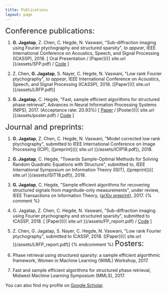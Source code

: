 ```yaml
---
title: Publications
layout: page
--- 
```


<font size="+2"> Conference publications: </font>

1. **G. Jagatap**, Z. Chen, C. Hegde, N. Vaswani, "Sub-diffraction imaging using Fourier ptychography
and structured sparsity", *to appear*, IEEE International Conference on Acoustics, Speech, and Signal Processing (ICASSP), 2018. [ Oral Presentation / [Paper]({{ site.url }}/assets/SFP.pdf) / <a target="_blank" href='https://github.com/GauriJagatap/copram-for-ptycho'>Code</a> ]

2. Z. Chen, **G. Jagatap**, S. Nayer, C. Hegde, N. Vaswani, "Low rank Fourier ptychography", *to appear*, IEEE International Conference on Acoustics, Speech, and Signal Processing (ICASSP), 2018. [[Paper]({{ site.url }}/assets/LRFP.pdf)]

3. **G. Jagatap**, C. Hegde, "Fast, sample efficient algorithms for structured phase retrieval", Advances in Neural Information Processing Systems (NIPS), 2017. (Acceptance rate: 20.93%) [ <a target="_blank" href='http://papers.nips.cc/paper/7077-fast-sample-efficient-algorithms-for-structured-phase-retrieval'>Paper</a> / [Poster]({{ site.url }}/assets/poster.pdf) / <a target="_blank" href='https://github.com/GauriJagatap/model-copram'>Code</a> ]

<font size="+2"> Journal and preprints: </font>

1. **G. Jagatap**, Z. Chen, C. Hegde, N. Vaswani, "Model corrected low rank ptychography", submitted to  IEEE International Conference on Image Processing (ICIP), ([preprint]({{ site.url }}/assets/ICIP18.pdf)), 2018.

2. **G. Jagatap**, C. Hegde, "Towards Sample-Optimal Methods for Solving Random Quadratic Equations with Structure", submitted to, IEEE International Symposium on Information Theory (ISIT), ([preprint]({{ site.url }}/assets/ISIT18.pdf)), 2018.

3. **G. Jagatap**, C. Hegde, "Sample efficient algorithms for recovering structured signals from magnitude-only measurements", under review, IEEE Transactions on Information Theory, 
(<a target="_blank" href='https://arxiv.org/abs/1705.06412'>arXiv preprint</a>), 2017.
{% comment %}
2. G. Jagatap, Z. Chen, C. Hegde, N. Vaswani, "Sub-diffraction imaging using Fourier ptychography
and structured sparsity", submitted to  ICASSP, 2018. [ [Paper]({{ site.url }}/assets/FP_report.pdf) / <a target="_blank" href='https://github.com/GauriJagatap/copram-for-ptycho'>Code</a> ]

3. Z. Chen, G. Jagatap, S. Nayer, C. Hegde, N. Vaswani, "Low rank Fourier ptychography", submitted to  ICASSP, 2018. [[Paper]({{ site.url }}/assets/LRFP_report.pdf)]
{% endcomment %}
<font size="+2"> Posters: </font>

2. Phase retrieval using structured sparsity: a sample efficient algorithmic framework, Women in Machine Learning (WIML) Workshop, 2017.

3. Fast and sample efficient algorithms for structured phase retrieval, Midwest Machine Learning Symposium (MMLS), 2017.

You can also find my profile on <a target="_blank" href='https://scholar.google.com/citations?user=B7-TNaIAAAAJ&hl=en'>Google Scholar</a>.


